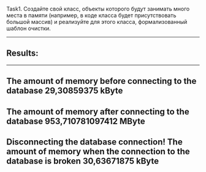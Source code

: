 ﻿ Task1. 
Создайте свой класс, объекты которого будут занимать много места в памяти (например, в
коде класса будет присутствовать большой массив) и реализуйте для этого класса,
формализованный шаблон очистки.

----------------------------------------------------------------------------------------------------
Results:
----------------------------------------------------------------------------------------------------
----------------------------------------------------------------------------------------------------
The amount of memory before connecting to the database 29,30859375 kByte
----------------------------------------------------------------------------------------------------
The amount of memory after connecting to the database 953,710781097412 MByte
----------------------------------------------------------------------------------------------------
Disconnecting the database connection!
The amount of memory when the connection to the database is broken 30,63671875 kByte
----------------------------------------------------------------------------------------------------

